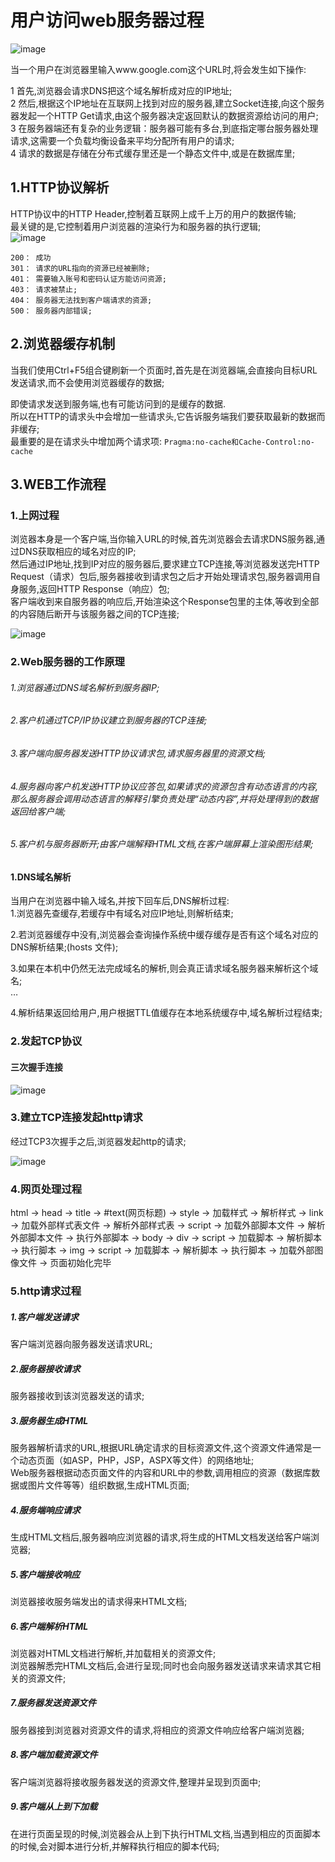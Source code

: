 # 用户访问web服务器过程
![image](https://i.loli.net/2017/11/25/5a195dfe4ca9a.jpg)

当一个用户在浏览器里输入www.google.com这个URL时,将会发生如下操作:

1 首先,浏览器会请求DNS把这个域名解析成对应的IP地址;   
2 然后,根据这个IP地址在互联网上找到对应的服务器,建立Socket连接,向这个服务器发起一个HTTP Get请求,由这个服务器决定返回默认的数据资源给访问的用户;    
3 在服务器端还有复杂的业务逻辑：服务器可能有多台,到底指定哪台服务器处理请求,这需要一个负载均衡设备来平均分配所有用户的请求;   
4 请求的数据是存储在分布式缓存里还是一个静态文件中,或是在数据库里;   


## 1.HTTP协议解析
HTTP协议中的HTTP Header,控制着互联网上成千上万的用户的数据传输;   
最关键的是,它控制着用户浏览器的渲染行为和服务器的执行逻辑;    
![image](https://i.loli.net/2017/11/25/5a1960a0c6291.jpg)

```
200： 成功
301： 请求的URL指向的资源已经被删除;
401： 需要输入账号和密码认证方能访问资源;
403： 请求被禁止;
404： 服务器无法找到客户端请求的资源;
500： 服务器内部错误;
```

## 2.浏览器缓存机制
当我们使用Ctrl+F5组合键刷新一个页面时,首先是在浏览器端,会直接向目标URL发送请求,而不会使用浏览器缓存的数据;   

即使请求发送到服务端,也有可能访问到的是缓存的数据.      
所以在HTTP的请求头中会增加一些请求头,它告诉服务端我们要获取最新的数据而非缓存;  
最重要的是在请求头中增加两个请求项:   `Pragma:no-cache和Cache-Control:no-cache` 


## 3.WEB工作流程
### 1.上网过程
浏览器本身是一个客户端,当你输入URL的时候,首先浏览器会去请求DNS服务器,通过DNS获取相应的域名对应的IP;  
然后通过IP地址,找到IP对应的服务器后,要求建立TCP连接,等浏览器发送完HTTP Request（请求）包后,服务器接收到请求包之后才开始处理请求包,服务器调用自身服务,返回HTTP Response（响应）包;  
客户端收到来自服务器的响应后,开始渲染这个Response包里的主体,等收到全部的内容随后断开与该服务器之间的TCP连接;

![image](https://i.loli.net/2017/11/25/5a1964e238231.jpg)


### 2.Web服务器的工作原理
###### 1.浏览器通过DNS域名解析到服务器IP;
###### 2.客户机通过TCP/IP协议建立到服务器的TCP连接;
###### 3.客户端向服务器发送HTTP协议请求包,请求服务器里的资源文档;
###### 4.服务器向客户机发送HTTP协议应答包,如果请求的资源包含有动态语言的内容,那么服务器会调用动态语言的解释引擎负责处理“动态内容”,并将处理得到的数据返回给客户端;
###### 5.客户机与服务器断开;由客户端解释HTML文档,在客户端屏幕上渲染图形结果;

#### 1.DNS域名解析
当用户在浏览器中输入域名,并按下回车后,DNS解析过程:  
1.浏览器先查缓存,若缓存中有域名对应IP地址,则解析结束;    

2.若浏览器缓存中没有,浏览器会查询操作系统中缓存缓存是否有这个域名对应的DNS解析结果;(hosts 文件);   

3.如果在本机中仍然无法完成域名的解析,则会真正请求域名服务器来解析这个域名;   
…

4.解析结果返回给用户,用户根据TTL值缓存在本地系统缓存中,域名解析过程结束;  


### 2.发起TCP协议
#### 三次握手连接
![image](https://i.loli.net/2017/11/25/5a19689a3973c.jpg)

### 3.建立TCP连接发起http请求
经过TCP3次握手之后,浏览器发起http的请求;

![image](https://i.loli.net/2017/11/25/5a196947180cc.jpg)

### 4.网页处理过程
html → head → title → #text(网页标题) → style → 加载样式 → 解析样式 → link → 加载外部样式表文件 → 解析外部样式表 → script → 加载外部脚本文件 → 解析外部脚本文件 → 执行外部脚本 → body → div → script → 加载脚本 → 解析脚本 → 执行脚本 → img → script → 加载脚本 → 解析脚本 → 执行脚本 → 加载外部图像文件 → 页面初始化完毕

### 5.http请求过程
##### 1.客户端发送请求
客户端浏览器向服务器发送请求URL;

##### 2.服务器接收请求
服务器接收到该浏览器发送的请求;   

##### 3.服务器生成HTML
服务器解析请求的URL,根据URL确定请求的目标资源文件,这个资源文件通常是一个动态页面（如ASP，PHP，JSP，ASPX等文件）的网络地址;  
Web服务器根据动态页面文件的内容和URL中的参数,调用相应的资源（数据库数据或图片文件等等）组织数据,生成HTML页面;

##### 4.服务端响应请求
生成HTML文档后,服务器响应浏览器的请求,将生成的HTML文档发送给客户端浏览器;

##### 5.客户端接收响应
浏览器接收服务端发出的请求得来HTML文档;

##### 6.客户端解析HTML
浏览器对HTML文档进行解析,并加载相关的资源文件;    
浏览器解悉完HTML文档后,会进行呈现;同时也会向服务器发送请求来请求其它相关的资源文件;

##### 7.服务器发送资源文件
服务器接到浏览器对资源文件的请求,将相应的资源文件响应给客户端浏览器;

##### 8.客户端加载资源文件
客户端浏览器将接收服务器发送的资源文件,整理并呈现到页面中;

##### 9.客户端从上到下加载
在进行页面呈现的时候,浏览器会从上到下执行HTML文档,当遇到相应的页面脚本的时候,会对脚本进行分析,并解释执行相应的脚本代码;